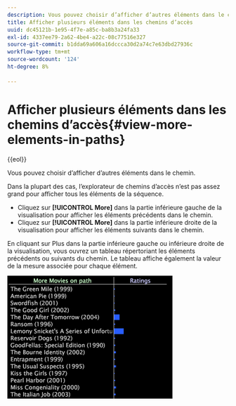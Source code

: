 ```yaml
---
description: Vous pouvez choisir d’afficher d’autres éléments dans le chemin.
title: Afficher plusieurs éléments dans les chemins d’accès
uuid: dc45121b-1e95-4f7e-a85c-ba8b3a24fa33
exl-id: 4337ee79-2a62-4be4-a22c-08c77516e327
source-git-commit: b1dda69a606a16dccca30d2a74c7e63dbd27936c
workflow-type: tm+mt
source-wordcount: '124'
ht-degree: 8%

---
```


# Afficher plusieurs éléments dans les chemins d’accès{#view-more-elements-in-paths}

{{eol}}

Vous pouvez choisir d’afficher d’autres éléments dans le chemin.

Dans la plupart des cas, l’explorateur de chemins d’accès n’est pas assez grand pour afficher tous les éléments de la séquence.

* Cliquez sur **[!UICONTROL More]** dans la partie inférieure gauche de la visualisation pour afficher les éléments précédents dans le chemin.
* Cliquez sur **[!UICONTROL More]** dans la partie inférieure droite de la visualisation pour afficher les éléments suivants dans le chemin.

En cliquant sur Plus dans la partie inférieure gauche ou inférieure droite de la visualisation, vous ouvrez un tableau répertoriant les éléments précédents ou suivants du chemin. Le tableau affiche également la valeur de la mesure associée pour chaque élément.

![](assets/vis_PathBrowser_MoreMoviesOnPath.png)

